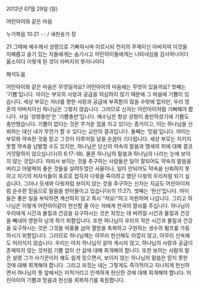 2012년 07월 29일 (일)

어린아이와 같은 마음



누가복음 10:21 - : / 새찬송가  장


21 그때에 예수께서 성령으로 기뻐하시며 이르시되 천지의 주재이신 아버지여 이것을 지혜롭고 슬기 있는 자들에게는 숨기시고 어린아이들에게는 나타내심을 감사하나이다 옳소이다 이렇게 된 것이 아버지의 뜻이니이다

해석도움





어린아이와 같은 마음은 무엇일까요? 어린아이의 마음에는 무엇이 있을까요?
첫째는 ‘기쁨’입니다. 아이는 부모의 사랑과 공급을 의심하지 않기 때문에 그 마음에 기쁨이 있습니다. 세상 부모는 자녀를 향한 사랑과 공급에 부족함이 많을 수밖에 없지만, 우리 영혼의 아버지이신 하나님은 그렇지 않습니다. 그러므로 신자는 어린아이처럼 기뻐해야 합니다. 사실 ‘성령충만’은 ‘기쁨충만’입니다. 예수님은 항상 성령이 충만하셨기에 기쁨도 충만했습니다. 기쁨이 없다는 것은 무거운 짐을 지고 있다는 증거이고, 이는 하나님을 신뢰하는 대신 내가 무언가 할 수 있다는 교만의 결과입니다.
둘째는 ‘믿음’입니다. 아이는 부모와 약속한 것을 믿고 그것이 이루어질 날을 손꼽아 기다립니다. 세상 부모는 지키지 못할 약속을 남발할 수도 있지만, 하나님은 당신의 약속의 말씀과 맹세의 피에 대해 결코 거짓말하지 않으십니다(히 6:17-18). 물론 하나님의 말씀과 하나님의 나라는 눈에 보이지 않는 것입니다. 따라서 보이는 것을 추구하는 사람들은 일이 잘되어도 약속의 말씀을 버리고 아말렉의 좋은 것들을 살려두었던 사울이나, 일이 안되어도 약속을 신뢰하지 못하고 자기의 처자식들이 포로로 잡히자 다윗을 죽이려고 했던 다윗의 무리처럼 되기 싶습니다. 그러나 모세와 다윗처럼 보이지 않는 것을 추구하는 신자는 지금도 어린아이처럼 순수한 믿음으로 말씀을 받아들이고 있습니다(히 11:27).
셋째는 ‘헌신’입니다. 아이들은 좋은 일을 부탁하면 계산하지 않고 즉시 “저요!”하고 자원하며 나섭니다. 그리고 하나님은 이렇게 어린아이같이 헌신할 줄 아는 자에게 천국의 열쇠를 주십니다. 하나님이 우리에게 시간과 물질과 건강을 요구하시는 것은 죄짓는 데 버려질 시간과 물질과 건강을 빼내어 영원히 남게 하기 위함입니다. 또한 하나님이 우리의 작은 시간과 물질과 건강을 요구하시는 것은 그것을 마중물 삼아 열방을 축복하고 구원하는 생수의 펌프를 가동하시기 위함입니다. 그러므로 하나님께는 아무리 헌신해도 아깝지 않고, 아무리 신속해도 어리석지 않습니다.
우리는 마치 하나님이 살아 계시지 않고, 하나님의 사랑과 공급이 존재하지 않는 것처럼 기쁨 없이 산 삶에 대해 회개해야 합니다. 또한 보이는 사람의 말은 설령 그가 사기꾼이라 해도 쉽게 믿으면서, 보이지 않는 하나님의 말씀은 믿지 못한 것에 대해 회개해야 합니다. 그리고 죄짓는 데는 그렇게도 즉각적이고 지나치게 헌신하면서 하나님의 뜻 앞에서는 미적거리고 인색하게 헌신한 것에 대해 회개해야 합니다. 어린아이의 기쁨과 믿음과 헌신을 회복하기를 축원합니다.